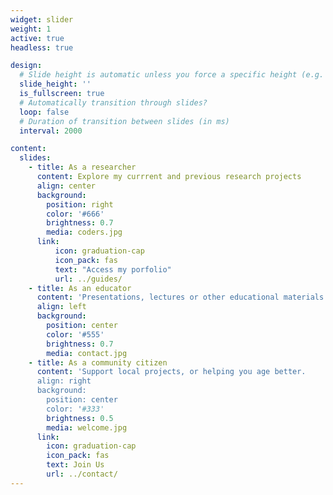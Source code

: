 ```yaml
---
widget: slider
weight: 1
active: true
headless: true

design:
  # Slide height is automatic unless you force a specific height (e.g. '400px')
  slide_height: ''
  is_fullscreen: true
  # Automatically transition through slides?
  loop: false
  # Duration of transition between slides (in ms)
  interval: 2000

content:
  slides:
    - title: As a researcher
      content: Explore my currrent and previous research projects
      align: center
      background:
        position: right
        color: '#666'
        brightness: 0.7
        media: coders.jpg
      link: 
          icon: graduation-cap
          icon_pack: fas
          text: "Access my porfolio"
          url: ../guides/
    - title: As an educator
      content: 'Presentations, lectures or other educational materials'
      align: left
      background:
        position: center
        color: '#555'
        brightness: 0.7
        media: contact.jpg
    - title: As a community citizen
      content: 'Support local projects, or helping you age better.
      align: right
      background:
        position: center
        color: '#333'
        brightness: 0.5
        media: welcome.jpg
      link:
        icon: graduation-cap
        icon_pack: fas
        text: Join Us
        url: ../contact/
---
```

